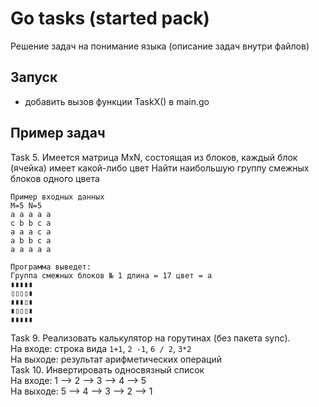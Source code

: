 # Go tasks (started pack)
Решение задач на понимание языка (описание задач внутри файлов)

## Запуск
- добавить вызов функции TaskX() в main.go

## Пример задач
Task 5.
Имеется матрица MxN, состоящая из блоков,
каждый блок (ячейка) имеет какой-либо цвет
Найти наибольшую группу смежных блоков одного цвета

```
Пример входных данных
M=5 N=5
a a a a a
c b b c a
a a a c a
a b b c a
a a a a a

Программа выведет:
Группа смежных блоков № 1 длина = 17 цвет = a
▮▮▮▮▮
▯▯▯▯▮
▮▮▮▯▮
▮▯▯▯▮
▮▮▮▮▮
```
Task 9. Реализовать калькулятор на горутинах (без пакета sync).   
На входе: строка вида `1+1`, `2 -1`, `6 / 2`, `3*2`   
На выходе: результат арифметических операций    
Task 10. Инвертировать односвязный список    
На входе:  1 --> 2 --> 3 --> 4 --> 5    
На выходе: 5 --> 4 --> 3 --> 2 --> 1

